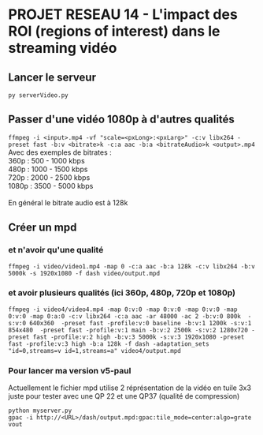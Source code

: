 # PROJET RESEAU 14 - L'impact des ROI (regions of interest) dans le streaming vidéo

## Lancer le serveur

`py serverVideo.py`

## Passer d'une vidéo 1080p à d'autres qualités

```ffmpeg -i <input>.mp4 -vf "scale=<pxLong>:<pxLarg>" -c:v libx264 -preset fast -b:v <bitrate>k -c:a aac -b:a <bitrateAudio>k <output>.mp4```\
Avec des exemples de bitrates :\
360p : 500 - 1000 kbps\
480p : 1000 - 1500 kbps\
720p : 2000 - 2500 kbps\
1080p : 3500 - 5000 kbps\
\
En général le bitrate audio est à 128k  

## Créer un mpd

### et n'avoir qu'une qualité

```ffmpeg -i video/video1.mp4 -map 0 -c:a aac -b:a 128k -c:v libx264 -b:v 5000k -s 1920x1080 -f dash video/output.mpd```

### et avoir plusieurs qualités (ici 360p, 480p, 720p et 1080p)

```ffmpeg -i video4/video4.mp4 -map 0:v:0 -map 0:v:0 -map 0:v:0 -map 0:v:0 -map 0:a:0 -c:v libx264 -c:a aac -ar 48000 -ac 2 -b:v:0 800k  -s:v:0 640x360  -preset fast -profile:v:0 baseline -b:v:1 1200k -s:v:1 854x480  -preset fast -profile:v:1 main -b:v:2 2500k -s:v:2 1280x720 -preset fast -profile:v:2 high -b:v:3 5000k -s:v:3 1920x1080 -preset fast -profile:v:3 high -b:a 128k -f dash -adaptation_sets "id=0,streams=v id=1,streams=a" video4/output.mpd```


### Pour lancer ma version v5-paul 
Actuellement le fichier mpd utilise 2 réprésentation de la vidéo en tuile 3x3 juste pour tester avec une QP 22 et une QP37 (qualité de compression)
```
python myserver.py
gpac -i http://<URL>/dash/output.mpd:gpac:tile_mode=center:algo=grate vout
``` 